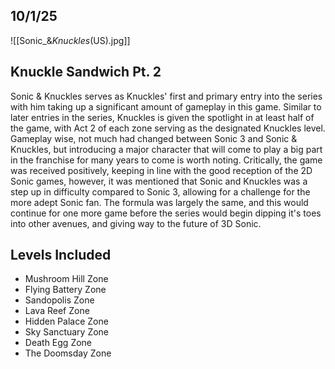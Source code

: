 ## 10/1/25

![[Sonic_&_Knuckles_(US).jpg]]

## Knuckle Sandwich Pt. 2 

Sonic & Knuckles serves as Knuckles' first and primary entry into the series with him taking up a significant amount of gameplay in this game. Similar to later entries in the series, Knuckles is given the spotlight in at least half of the game, with Act 2 of each zone serving as the designated Knuckles level. Gameplay wise, not much had changed between Sonic 3 and Sonic & Knuckles, but introducing a major character that will come to play a big part in the franchise for many years to come is worth noting. Critically, the game was received positively, keeping in line with the good reception of the 2D Sonic games, however, it was mentioned that Sonic and Knuckles was a step up in difficulty compared to Sonic 3, allowing for a challenge for the more adept Sonic fan. The formula was largely the same, and this would continue for one more game before the series would begin dipping it's toes into other avenues, and giving way to the future of 3D Sonic.

## Levels Included
- Mushroom Hill Zone
- Flying Battery Zone
- Sandopolis Zone
- Lava Reef Zone
- Hidden Palace Zone
- Sky Sanctuary Zone
- Death Egg Zone
- The Doomsday Zone
